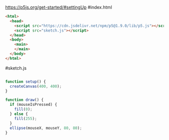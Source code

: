https://p5js.org/get-started/#settingUp
#index.html
```html
<html>
  <head>
    <script src="https://cdn.jsdelivr.net/npm/p5@1.9.0/lib/p5.js"></script>
    <script src="sketch.js"></script>
  </head>
  <body>
    <main>
    </main>
  </body>
</html>
```

#sketch.js
```javascript

function setup() {
  createCanvas(400, 400);
}

function draw() {
  if (mouseIsPressed) {
    fill(0);
  } else {
    fill(255);
  }
  ellipse(mouseX, mouseY, 80, 80);
}
```
